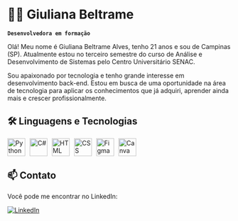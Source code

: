 # 👩‍💻 Giuliana Beltrame 


**`Desenvolvedora em formação`**

Olá! Meu nome é Giuliana Beltrame Alves, tenho 21 anos e sou de Campinas (SP). Atualmente estou no terceiro semestre do curso de Análise e Desenvolvimento de Sistemas pelo Centro Universitário SENAC.

Sou apaixonado por tecnologia e tenho grande interesse em desenvolvimento back-end. Estou em busca de uma oportunidade na área de tecnologia para aplicar os conhecimentos que já adquiri, aprender ainda mais e crescer profissionalmente.


## 🛠️ Linguagens e Tecnologias

<div style="display: flex; align-items: center; gap: 10px; flex-wrap: wrap;">

<img alt="Python" title="Python" width="40px" src="https://cdn.jsdelivr.net/gh/devicons/devicon/icons/python/python-original.svg" />
<img alt="C#" title="C#" width="40px" src="https://cdn.jsdelivr.net/gh/devicons/devicon/icons/csharp/csharp-original.svg" />
<img alt="HTML" title="HTML" width="40px" src="https://cdn.jsdelivr.net/gh/devicons/devicon/icons/html5/html5-original.svg" />
<img alt="CSS" title="CSS" width="40px" src="https://cdn.jsdelivr.net/gh/devicons/devicon/icons/css3/css3-original.svg" />
<img alt="Figma" title="Figma" width="40px" src="https://cdn.jsdelivr.net/gh/devicons/devicon/icons/figma/figma-original.svg" />
<img alt="Canva" title="Canva" width="40px" src="https://img.icons8.com/color/48/000000/canva.png" />

</div>

## 📫 Contato

Você pode me encontrar no LinkedIn:

[![LinkedIn](https://img.shields.io/badge/-LinkedIn-%230077B5?style=for-the-badge&logo=linkedin&logoColor=white)](https://www.linkedin.com/in/giulianabeltramebackend)

